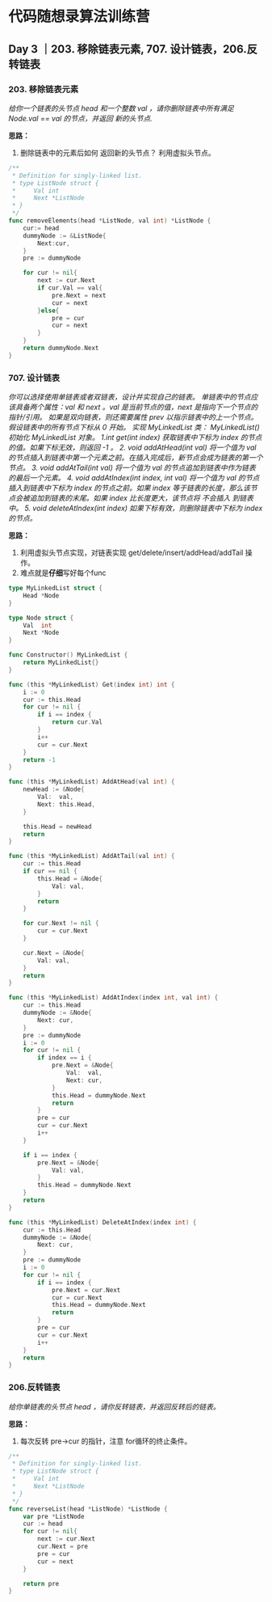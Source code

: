 #  代码随想录算法训练营

## Day 3 ｜203. 移除链表元素, 707. 设计链表，206.反转链表

### 203. 移除链表元素
_给你一个链表的头节点 head 和一个整数 val ，请你删除链表中所有满足 Node.val == val 的节点，并返回 新的头节点._

**思路：**
1. 删除链表中的元素后如何 返回新的头节点？ 利用虚拟头节点。

``` go
/**
 * Definition for singly-linked list.
 * type ListNode struct {
 *     Val int
 *     Next *ListNode
 * }
 */
func removeElements(head *ListNode, val int) *ListNode {
    cur:= head
    dummyNode := &ListNode{
        Next:cur,
    }
    pre := dummyNode

    for cur != nil{
        next := cur.Next
        if cur.Val == val{
            pre.Next = next
            cur = next
        }else{
            pre = cur
            cur = next
        }
    }
    return dummyNode.Next
}
```

### 707. 设计链表
_你可以选择使用单链表或者双链表，设计并实现自己的链表。
单链表中的节点应该具备两个属性：val 和 next 。val 是当前节点的值，next 是指向下一个节点的指针/引用。
如果是双向链表，则还需要属性 prev 以指示链表中的上一个节点。假设链表中的所有节点下标从 0 开始。
实现 MyLinkedList 类：
MyLinkedList() 初始化 MyLinkedList 对象。
1.int get(int index) 获取链表中下标为 index 的节点的值。如果下标无效，则返回 -1 。
2. void addAtHead(int val) 将一个值为 val 的节点插入到链表中第一个元素之前。在插入完成后，新节点会成为链表的第一个节点。
3. void addAtTail(int val) 将一个值为 val 的节点追加到链表中作为链表的最后一个元素。
4. void addAtIndex(int index, int val) 将一个值为 val 的节点插入到链表中下标为 index 的节点之前。如果 index 等于链表的长度，那么该节点会被追加到链表的末尾。如果 index 比长度更大，该节点将 不会插入 到链表中。
5. void deleteAtIndex(int index) 如果下标有效，则删除链表中下标为 index 的节点。_

**思路：**
1. 利用虚拟头节点实现，对链表实现 get/delete/insert/addHead/addTail 操作。
2. 难点就是**仔细**写好每个func

``` go
type MyLinkedList struct {
	Head *Node
}

type Node struct {
	Val  int
	Next *Node
}

func Constructor() MyLinkedList {
	return MyLinkedList{}
}

func (this *MyLinkedList) Get(index int) int {
	i := 0
	cur := this.Head
	for cur != nil {
		if i == index {
			return cur.Val
		}
		i++
		cur = cur.Next
	}
	return -1
}

func (this *MyLinkedList) AddAtHead(val int) {
	newHead := &Node{
		Val:  val,
		Next: this.Head,
	}

	this.Head = newHead
	return
}

func (this *MyLinkedList) AddAtTail(val int) {
	cur := this.Head
	if cur == nil {
		this.Head = &Node{
			Val: val,
		}
		return
	}

	for cur.Next != nil {
		cur = cur.Next
	}

	cur.Next = &Node{
		Val: val,
	}
	return
}

func (this *MyLinkedList) AddAtIndex(index int, val int) {
	cur := this.Head
	dummyNode := &Node{
		Next: cur,
	}
	pre := dummyNode
	i := 0
	for cur != nil {
		if index == i {
			pre.Next = &Node{
				Val:  val,
				Next: cur,
			}
			this.Head = dummyNode.Next
			return
		}
		pre = cur
		cur = cur.Next
		i++
	}

	if i == index {
		pre.Next = &Node{
			Val: val,
		}
		this.Head = dummyNode.Next
	}
	return
}

func (this *MyLinkedList) DeleteAtIndex(index int) {
	cur := this.Head
	dummyNode := &Node{
		Next: cur,
	}
	pre := dummyNode
	i := 0
	for cur != nil {
		if i == index {
			pre.Next = cur.Next
			cur = cur.Next
			this.Head = dummyNode.Next
			return
		}
		pre = cur
		cur = cur.Next
		i++
	}
	return
}
```

### 206.反转链表
_给你单链表的头节点 head ，请你反转链表，并返回反转后的链表。_

**思路：**
1. 每次反转 pre->cur 的指针，注意 for循环的终止条件。

``` go
/**
 * Definition for singly-linked list.
 * type ListNode struct {
 *     Val int
 *     Next *ListNode
 * }
 */
func reverseList(head *ListNode) *ListNode {
    var pre *ListNode
    cur := head
    for cur != nil{
        next := cur.Next
        cur.Next = pre
        pre = cur
        cur = next
    }

    return pre
}
```
